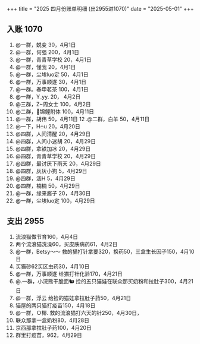+++
title = "2025 四月份账单明细 (出2955进1070)"
date = "2025-05-01"
+++

## 入账 1070
1. @一群，蜕变 30，4月1日
2. @一群，何强 200，4月1日
3. @一群，青青草学校 20，4月1日
4. @一群，懂我 20，4月1日
5. @一群，尘埃luo定 50，4月1日
6. @一群，万事顺遂 30，4月1日
7. @一群。春申茗茶 100，4月1日
8. @一群，Y_yy. 20， 4月2日
9. @三群，Z~周女士 100，4月2日
10. @二群，🍄锦鲤附体 100，4月11日
11. @一群，胡伟 50，4月11日
12 .@二群，白羊 50，4月11日
13. @一下，Hෆu 20，4月20日
14. @四群，人间清醒 20，4月29日
15. @四群，人间小迷胡 20，4月29日
16. @四群，拿铁加冰 20，4月29日
17. @四群，青青草学校 20，4月29日
18. @四群，最讨厌下雨天 20，4月29日
19. @四群，灰灰小狗 5，4月29日
20. @四群，涵H 5，4月29日
21. @四群，楠楠 50，4月29日
22. @一群，缘来酱子 20，4月30日
23. @一群，尘埃luo定 100，4月29日

## 支出 2955
1. 流浪猫做节育160，4月4日
2. 两个流浪猫洗澡60，买皮肤病药61，4月2日
3. @一群，Betsy～～ 救的猫打针拿要320，换药50，三盒生长因子150，4月10日
4. 买猫砂62买区虫药30，4月10日
5. @一群，万事顺遂 给猫打针化验170，4月21日
6. @.一群，小浣熊干脆面🐿 捡的五只猫娃在联众那买奶粉和拉肚子300，4月21日
7. @一群，浮云 给捡的猫娃拿拉肚子药50，4月21日
8. 猫屋的两只猫打疫苗150，4月18日
9. @一群，Ｏ椰. 救的流浪猫打六天的针250，4月30日，
10. 联众那拿一盒奶粉80，4月28日
11. 京西那拿拉肚子药100，4月20日
12. 群里打疫苗，962，4月29日
